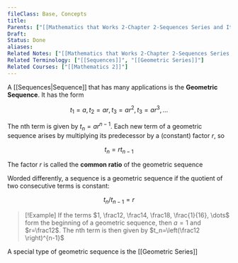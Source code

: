 ```yaml
---
fileClass: Base, Concepts
title: 
Parents: ["[[Mathematics that Works 2-Chapter 2-Sequences Series and Iteration Processes]]", "[[Sequences]]"]
Draft: 
Status: Done
aliases: 
Related Notes: ["[[Mathematics that Works 2-Chapter 2-Sequences Series and Iteration Processes]]"]
Related Terminology: ["[[Sequences]]", "[[Geometric Series]]"]
Related Courses: ["[[Mathematics 2]]"]
---
```

A [[Sequences|Sequence]] that has many applications is the **Geometric Sequence**. It has the form 

$$
t_1=a, t_2=ar, t_3=ar^2, t_3=ar^3, \dots
$$

The nth term is given by $t_n=ar^{n-1}$. Each new term of a geometric sequence arises by multiplying its predecessor by a (constant) factor $r$, so 

$$
t_n=rt_{n-1}
$$

The factor $r$ is called the **common ratio** of the geometric sequence

Worded differently, a sequence is a geometric sequence if the quotient of two consecutive terms is constant:

$$
t_n / t_{n-1}=r
$$

>[!Example]
>If the terms $1, \frac12, \frac14, \frac18, \frac{1}{16}, \dots$ form the beginning of a geometric sequence, then $a=1$ and $r=\frac12$. The nth term is then given by $t_n=\left(\frac12 \right)^{n-1}$

A special type of geometric sequence is the [[Geometric Series]]